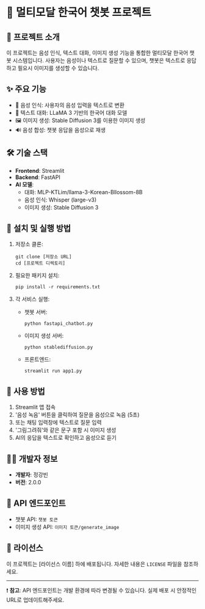 # 🤖 멀티모달 한국어 챗봇 프로젝트

## 📝 프로젝트 소개

이 프로젝트는 음성 인식, 텍스트 대화, 이미지 생성 기능을 통합한 멀티모달 한국어 챗봇 시스템입니다. 사용자는 음성이나 텍스트로 질문할 수 있으며, 챗봇은 텍스트로 응답하고 필요시 이미지를 생성할 수 있습니다.

## ✨ 주요 기능

- 🎤 음성 인식: 사용자의 음성 입력을 텍스트로 변환
- 💬 텍스트 대화: LLaMA 3 기반의 한국어 대화 모델
- 🖼️ 이미지 생성: Stable Diffusion 3를 이용한 이미지 생성
- 🔊 음성 합성: 챗봇 응답을 음성으로 재생

## 🛠️ 기술 스택

- **Frontend**: Streamlit
- **Backend**: FastAPI
- **AI 모델**:
  - 대화: MLP-KTLim/llama-3-Korean-Bllossom-8B
  - 음성 인식: Whisper (large-v3)
  - 이미지 생성: Stable Diffusion 3

## 🚀 설치 및 실행 방법

1. 저장소 클론:
   ```
   git clone [저장소 URL]
   cd [프로젝트 디렉토리]
   ```

2. 필요한 패키지 설치:
   ```
   pip install -r requirements.txt
   ```

3. 각 서비스 실행:
   - 챗봇 서버:
     ```
     python fastapi_chatbot.py
     ```
   - 이미지 생성 서버:
     ```
     python stablediffusion.py
     ```
   - 프론트엔드:
     ```
     streamlit run app1.py
     ```

## 📖 사용 방법

1. Streamlit 앱 접속
2. '음성 녹음' 버튼을 클릭하여 질문을 음성으로 녹음 (5초)
3. 또는 채팅 입력창에 텍스트로 질문 입력
4. '그림그려줘'와 같은 문구 포함 시 이미지 생성
5. AI의 응답을 텍스트로 확인하고 음성으로 듣기

## 👨‍💻 개발자 정보

- **개발자**: 정강빈
- **버전**: 2.0.0

## 🔗 API 엔드포인트

- 챗봇 API: `챗봇 토큰`
- 이미지 생성 API: `이미지 토큰/generate_image`

## 📜 라이선스

이 프로젝트는 [라이선스 이름] 하에 배포됩니다. 자세한 내용은 `LICENSE` 파일을 참조하세요.

---

❗ **참고**: API 엔드포인트는 개발 환경에 따라 변경될 수 있습니다. 실제 배포 시 안정적인 URL로 업데이트해주세요.
